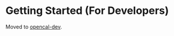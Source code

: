 # Getting Started (For Developers)

Moved to [opencal-dev](https://github.com/var-lab-it/opencal-dev).
